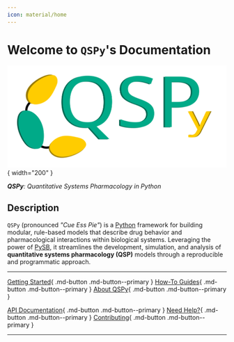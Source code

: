 ```yaml
---
icon: material/home
---
```


# Welcome to `QSPy`'s Documentation

![QSPy logo](./assets/qspy-logo-plain.svg){ width="200" }

_**QSPy**: Quantitative Systems Pharmacology in Python_

## Description

`QSPy` (pronounced _"Cue Ess Pie"_) is a [Python](https://www.python.org/) framework for building modular, rule-based models that describe drug behavior and pharmacological interactions within biological systems. Leveraging the power of [PySB](https://pysb.org/), it streamlines the development, simulation, and analysis of **quantitative systems pharmacology (QSP)** models through a reproducible and programmatic approach.

------

[Getting Started](./getting-started.md){ .md-button .md-button--primary } [How-To Guides](./how-to-guides.md){ .md-button .md-button--primary } [About QSPy](./about-qspy.md){ .md-button .md-button--primary } 

[API Documentation](./reference.md){ .md-button .md-button--primary } [Need Help?](./contact-support.md){ .md-button .md-button--primary } [Contributing](./contributing.md){ .md-button .md-button--primary }

------